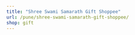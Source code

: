 ```yaml
---
title: "Shree Swami Samarath Gift Shoppee"
url: /pune/shree-swami-samarath-gift-shoppee/
shop: gift
---
```

